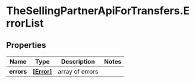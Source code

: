 # TheSellingPartnerApiForTransfers.ErrorList

## Properties

Name | Type | Description | Notes
------------ | ------------- | ------------- | -------------
**errors** | [**[Error]**](Error.md) | array of errors | 


